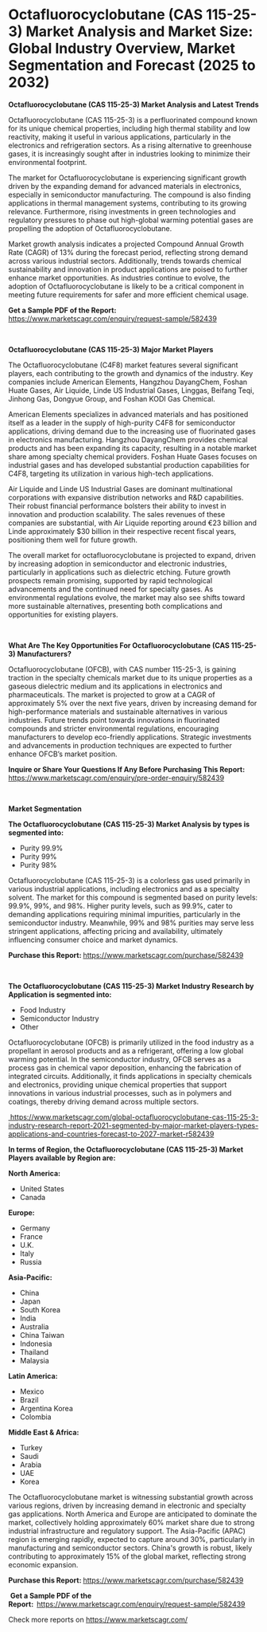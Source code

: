 <p><h1>Octafluorocyclobutane (CAS 115-25-3) Market Analysis and Market Size: Global Industry Overview, Market Segmentation and Forecast (2025 to 2032)</h1></p><p><strong>Octafluorocyclobutane (CAS 115-25-3) Market Analysis and Latest Trends</strong></p>
<p><p>Octafluorocyclobutane (CAS 115-25-3) is a perfluorinated compound known for its unique chemical properties, including high thermal stability and low reactivity, making it useful in various applications, particularly in the electronics and refrigeration sectors. As a rising alternative to greenhouse gases, it is increasingly sought after in industries looking to minimize their environmental footprint.</p><p>The market for Octafluorocyclobutane is experiencing significant growth driven by the expanding demand for advanced materials in electronics, especially in semiconductor manufacturing. The compound is also finding applications in thermal management systems, contributing to its growing relevance. Furthermore, rising investments in green technologies and regulatory pressures to phase out high-global warming potential gases are propelling the adoption of Octafluorocyclobutane.</p><p>Market growth analysis indicates a projected Compound Annual Growth Rate (CAGR) of 13% during the forecast period, reflecting strong demand across various industrial sectors. Additionally, trends towards chemical sustainability and innovation in product applications are poised to further enhance market opportunities. As industries continue to evolve, the adoption of Octafluorocyclobutane is likely to be a critical component in meeting future requirements for safer and more efficient chemical usage.</p></p>
<p><strong>Get a Sample PDF of the Report:&nbsp;</strong> <a href="https://www.marketscagr.com/enquiry/request-sample/582439?utm_campaign=2936&utm_medium=2&utm_source=Github&utm_content=ia&utm_term=23032025&utm_id=octafluorocyclobutane-cas-115-25-3">https://www.marketscagr.com/enquiry/request-sample/582439</a></p>
<p>&nbsp;</p>
<p><strong>Octafluorocyclobutane (CAS 115-25-3) Major Market Players</strong></p>
<p><p>The Octafluorocyclobutane (C4F8) market features several significant players, each contributing to the growth and dynamics of the industry. Key companies include American Elements, Hangzhou DayangChem, Foshan Huate Gases, Air Liquide, Linde US Industrial Gases, Linggas, Beifang Teqi, Jinhong Gas, Dongyue Group, and Foshan KODI Gas Chemical.</p><p>American Elements specializes in advanced materials and has positioned itself as a leader in the supply of high-purity C4F8 for semiconductor applications, driving demand due to the increasing use of fluorinated gases in electronics manufacturing. Hangzhou DayangChem provides chemical products and has been expanding its capacity, resulting in a notable market share among specialty chemical providers. Foshan Huate Gases focuses on industrial gases and has developed substantial production capabilities for C4F8, targeting its utilization in various high-tech applications.</p><p>Air Liquide and Linde US Industrial Gases are dominant multinational corporations with expansive distribution networks and R&D capabilities. Their robust financial performance bolsters their ability to invest in innovation and production scalability. The sales revenues of these companies are substantial, with Air Liquide reporting around €23 billion and Linde approximately $30 billion in their respective recent fiscal years, positioning them well for future growth.</p><p>The overall market for octafluorocyclobutane is projected to expand, driven by increasing adoption in semiconductor and electronic industries, particularly in applications such as dielectric etching. Future growth prospects remain promising, supported by rapid technological advancements and the continued need for specialty gases. As environmental regulations evolve, the market may also see shifts toward more sustainable alternatives, presenting both complications and opportunities for existing players.</p></p>
<p>&nbsp;</p>
<p><strong>What Are The Key Opportunities For Octafluorocyclobutane (CAS 115-25-3) Manufacturers?</strong></p>
<p><p>Octafluorocyclobutane (OFCB), with CAS number 115-25-3, is gaining traction in the specialty chemicals market due to its unique properties as a gaseous dielectric medium and its applications in electronics and pharmaceuticals. The market is projected to grow at a CAGR of approximately 5% over the next five years, driven by increasing demand for high-performance materials and sustainable alternatives in various industries. Future trends point towards innovations in fluorinated compounds and stricter environmental regulations, encouraging manufacturers to develop eco-friendly applications. Strategic investments and advancements in production techniques are expected to further enhance OFCB’s market position.</p></p>
<p><strong>Inquire or Share Your Questions If Any Before Purchasing This Report:</strong> <a href="https://www.marketscagr.com/enquiry/pre-order-enquiry/582439?utm_campaign=2936&utm_medium=2&utm_source=Github&utm_content=ia&utm_term=23032025&utm_id=octafluorocyclobutane-cas-115-25-3">https://www.marketscagr.com/enquiry/pre-order-enquiry/582439</a></p>
<p>&nbsp;</p>
<p><strong>Market Segmentation</strong></p>
<p><strong>The Octafluorocyclobutane (CAS 115-25-3) Market Analysis by types is segmented into:</strong></p>
<p><ul><li>Purity 99.9%</li><li>Purity 99%</li><li>Purity 98%</li></ul></p>
<p><p>Octafluorocyclobutane (CAS 115-25-3) is a colorless gas used primarily in various industrial applications, including electronics and as a specialty solvent. The market for this compound is segmented based on purity levels: 99.9%, 99%, and 98%. Higher purity levels, such as 99.9%, cater to demanding applications requiring minimal impurities, particularly in the semiconductor industry. Meanwhile, 99% and 98% purities may serve less stringent applications, affecting pricing and availability, ultimately influencing consumer choice and market dynamics.</p></p>
<p><strong>Purchase this Report:&nbsp;</strong><a href="https://www.marketscagr.com/purchase/582439?utm_campaign=2936&utm_medium=2&utm_source=Github&utm_content=ia&utm_term=23032025&utm_id=octafluorocyclobutane-cas-115-25-3">https://www.marketscagr.com/purchase/582439</a></p>
<p>&nbsp;</p>
<p><strong>The Octafluorocyclobutane (CAS 115-25-3) Market Industry Research by Application is segmented into:</strong></p>
<p><ul><li>Food Industry</li><li>Semiconductor Industry</li><li>Other</li></ul></p>
<p><p>Octafluorocyclobutane (OFCB) is primarily utilized in the food industry as a propellant in aerosol products and as a refrigerant, offering a low global warming potential. In the semiconductor industry, OFCB serves as a process gas in chemical vapor deposition, enhancing the fabrication of integrated circuits. Additionally, it finds applications in specialty chemicals and electronics, providing unique chemical properties that support innovations in various industrial processes, such as in polymers and coatings, thereby driving demand across multiple sectors.</p></p>
<p><a href="https://www.marketscagr.com/global-octafluorocyclobutane-cas-115-25-3-industry-research-report-2021-segmented-by-major-market-players-types-applications-and-countries-forecast-to-2027-market-r582439?utm_campaign=2936&utm_medium=2&utm_source=Github&utm_content=ia&utm_term=23032025&utm_id=octafluorocyclobutane-cas-115-25-3">&nbsp;https://www.marketscagr.com/global-octafluorocyclobutane-cas-115-25-3-industry-research-report-2021-segmented-by-major-market-players-types-applications-and-countries-forecast-to-2027-market-r582439</a></p>
<p><strong>In terms of Region, the Octafluorocyclobutane (CAS 115-25-3) Market Players available by Region are:</strong></p>
<p>
    <p> <strong> North America: </strong>
        <ul>
            <li>United States</li>
            <li>Canada</li>
        </ul>
        </p> 
    <p> <strong> Europe: </strong>
        <ul>
            <li>Germany</li>
            <li>France</li>
            <li>U.K.</li>
            <li>Italy</li>
            <li>Russia</li>
        </ul>
        </p> 
    <p> <strong> Asia-Pacific: </strong>
        <ul>
            <li>China</li>
            <li>Japan</li>
            <li>South Korea</li>
            <li>India</li>
            <li>Australia</li>
            <li>China Taiwan</li>
            <li>Indonesia</li>
            <li>Thailand</li>
            <li>Malaysia</li>
        </ul>
        </p> 
    <p> <strong> Latin America: </strong>
        <ul>
            <li>Mexico</li>
            <li>Brazil</li>
            <li>Argentina Korea</li>
            <li>Colombia</li>
        </ul>
        </p> 
    <p> <strong> Middle East & Africa: </strong>
        <ul>
            <li>Turkey</li>
            <li>Saudi</li>
            <li>Arabia</li>
            <li>UAE</li>
            <li>Korea</li>
        </ul>
    </p>
    </p>
<p><p>The Octafluorocyclobutane market is witnessing substantial growth across various regions, driven by increasing demand in electronic and specialty gas applications. North America and Europe are anticipated to dominate the market, collectively holding approximately 60% market share due to strong industrial infrastructure and regulatory support. The Asia-Pacific (APAC) region is emerging rapidly, expected to capture around 30%, particularly in manufacturing and semiconductor sectors. China's growth is robust, likely contributing to approximately 15% of the global market, reflecting strong economic expansion.</p></p>
<p><strong>Purchase this Report: </strong><a href="https://www.marketscagr.com/purchase/582439?utm_campaign=2936&utm_medium=2&utm_source=Github&utm_content=ia&utm_term=23032025&utm_id=octafluorocyclobutane-cas-115-25-3">https://www.marketscagr.com/purchase/582439</a></p>
<p>&nbsp;<strong>Get a Sample PDF of the Report:&nbsp;&nbsp;</strong><a href="https://www.marketscagr.com/enquiry/request-sample/582439?utm_campaign=2936&utm_medium=2&utm_source=Github&utm_content=ia&utm_term=23032025&utm_id=octafluorocyclobutane-cas-115-25-3">https://www.marketscagr.com/enquiry/request-sample/582439</a></p>
<p><strong></strong></p>
<p>Check more reports on <a href="https://www.marketscagr.com/?utm_campaign=2936&utm_medium=2&utm_source=Github&utm_content=ia&utm_term=23032025&utm_id=octafluorocyclobutane-cas-115-25-3">https://www.marketscagr.com/</a></p>